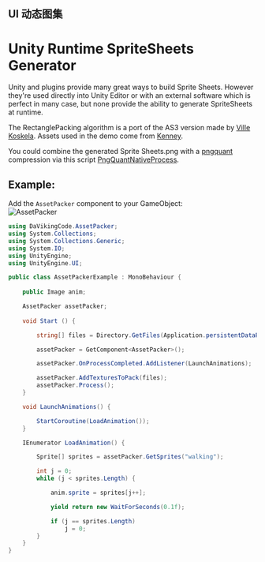 ## UI 动态图集 
Unity Runtime SpriteSheets Generator
====================================

Unity and plugins provide many great ways to build Sprite Sheets. However they're used directly into Unity Editor or with an external software which is perfect in many case, but none provide the ability to generate SpriteSheets at runtime.

The RectanglePacking algorithm is a port of the AS3 version made by [Ville Koskela](https://github.com/villekoskelaorg/RectanglePacking). Assets used in the demo come from [Kenney](http://kenney.nl/).

You could combine the generated Sprite Sheets.png with a [pngquant](https://pngquant.org/) compression via this script [PngQuantNativeProcess](https://github.com/DaVikingCode/PngQuantNativeProcess).

Example:
--------
Add the `AssetPacker` component to your GameObject:  
![AssetPacker](http://davikingcode.com/blog/wp-content/uploads/2017/01/AssetPacker.png)
```csharp
using DaVikingCode.AssetPacker;
using System.Collections;
using System.Collections.Generic;
using System.IO;
using UnityEngine;
using UnityEngine.UI;

public class AssetPackerExample : MonoBehaviour {
	
	public Image anim;

	AssetPacker assetPacker;
	
	void Start () {

		string[] files = Directory.GetFiles(Application.persistentDataPath + "/Textures", "*.png");

		assetPacker = GetComponent<AssetPacker>();

		assetPacker.OnProcessCompleted.AddListener(LaunchAnimations);

		assetPacker.AddTexturesToPack(files);
		assetPacker.Process();
	}

	void LaunchAnimations() {

		StartCoroutine(LoadAnimation());
	}

	IEnumerator LoadAnimation() {

		Sprite[] sprites = assetPacker.GetSprites("walking");

		int j = 0;
		while (j < sprites.Length) {

			anim.sprite = sprites[j++];

			yield return new WaitForSeconds(0.1f);

			if (j == sprites.Length)
				j = 0;
		}
	}
}

```
